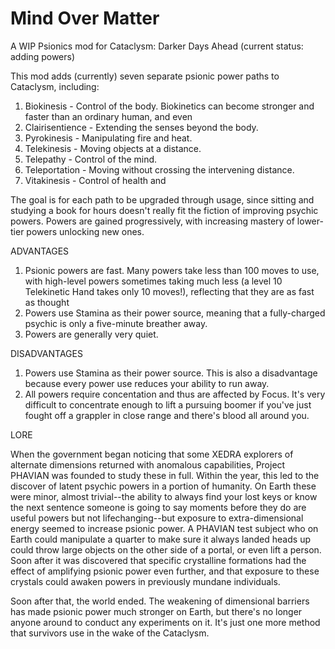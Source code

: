 # Mind Over Matter
A WIP Psionics mod for Cataclysm: Darker Days Ahead (current status: adding powers) 

This mod adds (currently) seven separate psionic power paths to Cataclysm, including:

1) Biokinesis - Control of the body. Biokinetics can become stronger and faster than an ordinary human, and even  
2) Clairisentience - Extending the senses beyond the body. 
3) Pyrokinesis - Manipulating fire and heat. 
4) Telekinesis - Moving objects at a distance. 
5) Telepathy - Control of the mind. 
6) Teleportation - Moving without crossing the intervening distance. 
7) Vitakinesis - Control of health and 

The goal is for each path to be upgraded through usage, since sitting and studying a book for hours doesn't really fit the fiction of improving psychic powers. Powers are gained progressively, with increasing mastery of lower-tier powers unlocking new ones. 

ADVANTAGES

1) Psionic powers are fast. Many powers take less than 100 moves to use, with high-level powers sometimes taking much less (a level 10 Telekinetic Hand takes only 10 moves!), reflecting that they are as fast as thought
2) Powers use Stamina as their power source, meaning that a fully-charged psychic is only a five-minute breather away. 
3) Powers are generally very quiet.

DISADVANTAGES

1) Powers use Stamina as their power source. This is also a disadvantage because every power use reduces your ability to run away. 
2) All powers require concentation and thus are affected by Focus. It's very difficult to concentrate enough to lift a pursuing boomer if you've just fought off  a grappler in close range and there's blood all around you. 

LORE

When the government began noticing that some XEDRA explorers of alternate dimensions returned with anomalous capabilities, Project PHAVIAN was founded to study these in full. Within the year, this led to the discover of latent psychic powers in a portion of humanity. On Earth these were minor, almost trivial--the ability to always find your lost keys or know the next sentence someone is going to say moments before they do are useful powers but not lifechanging--but exposure to extra-dimensional energy seemed to increase psionic power. A PHAVIAN test subject who on Earth could manipulate a quarter to make sure it always landed heads up could throw large objects on the other side of a portal, or even lift a person. Soon after it was discovered that specific crystalline formations had the effect of amplifying psionic power even further, and that exposure to these crystals could awaken powers in previously mundane individuals. 

Soon after that, the world ended. The weakening of dimensional barriers has made psionic power much stronger on Earth, but there's no longer anyone around to conduct any experiments on it. It's just one more method that survivors use in the wake of the Cataclysm. 
